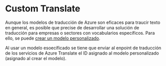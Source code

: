 # Custom Translate

Aunque los modelos de traducción de Azure son eficaces para traucir texto en general, es posible que precise de desarrollar una solución de traducción para empresas o sectores con vocabularios específicos. Para ello, se puede [crear un modelo personalizado](https://learn.microsoft.com/es-es/azure/ai-services/translator/custom-translator/quickstart).

Al usar un modelo esoecíficado se tiene que enviar al enpoint de traducción de los servicios de Azure Translate el ID asignado al modelo personalizado (asignado al crear el modelo). 
